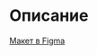 # Описание

[Макет в Figma](https://www.figma.com/design/OXn67Fab3TULl2D7RY8TAp/Messanger?node-id=1-2&t=4BInDY7detKb7Wtl-1)
